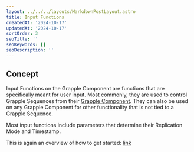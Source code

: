 ```yaml
---
layout: ../../../layouts/MarkdownPostLayout.astro
title: Input Functions
createdAt: '2024-10-17'
updatedAt: '2024-10-17'
sortOrder: 3
seoTitle: ''
seoKeywords: []
seoDescription: ''
---
```


## Concept

Input Functions on the Grapple Component are functions that are specifically meant for user input. Most commonly, they are used to control Grapple Sequences from their [Grapple Component](/grapple-component/overview/links-between). They can also be used on any Grapple Component for other functionality that is not tied to a Grapple Sequence.

Most input functions include parameters that determine their Replication Mode and Timestamp.

This is again an overview of how to get started: [link](/grapple-component/overview/basic-concepts#grapple-sequence)
